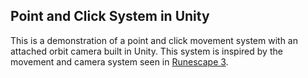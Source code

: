 ## Point and Click System in Unity
This is a demonstration of a point and click movement system with an attached orbit camera built in Unity. This system is inspired by the movement and camera system seen in [Runescape 3](https://www.runescape.com/).
